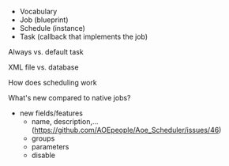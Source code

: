 - Vocabulary
 - Job (blueprint)
 - Schedule (instance)
 - Task (callback that implements the job)

Always vs. default task

XML file vs. database

How does scheduling work

What's new compared to native jobs?
- new fields/features
	- name, description,... (https://github.com/AOEpeople/Aoe_Scheduler/issues/46)
	- groups
	- parameters
	- disable
